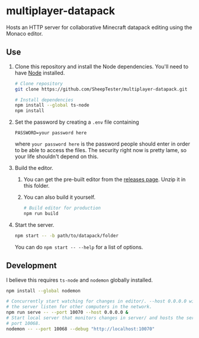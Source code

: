# multiplayer-datapack

Hosts an HTTP server for collaborative Minecraft datapack editing using the
Monaco editor.

## Use

1. Clone this repository and install the Node dependencies. You'll need to have
[Node](https://nodejs.org/) installed.

    ```sh
    # Clone repository
    git clone https://github.com/SheepTester/multiplayer-datapack.git

    # Install dependencies
    npm install --global ts-node
    npm install
    ```

2. Set the password by creating a `.env` file containing

    ```
    PASSWORD=your password here
    ```

    where `your password here` is the password people should enter in order to be able to access the files. The security right now is pretty lame, so your life shouldn't depend on this.

3. Build the editor.

    1. You can get the pre-built editor from the [releases
    page](https://github.com/SheepTester/multiplayer-datapack/releases). Unzip it in this folder.

    2. You can also build it yourself.

        ```sh
        # Build editor for production
        npm run build
        ```

4. Start the server.

    ```sh
    npm start -- -b path/to/datapack/folder
    ```

    You can do `npm start -- --help` for a list of options.

## Development

I believe this requires `ts-node` and `nodemon` globally installed.

```sh
npm install --global nodemon

# Concurrently start watching for changes in editor/. --host 0.0.0.0 will make
# the server listen for other computers in the network.
npm run serve -- --port 10070 --host 0.0.0.0 &
# Start local server that monitors changes in server/ and hosts the server on
# port 10068.
nodemon -- --port 10068 --debug "http://localhost:10070"
```
